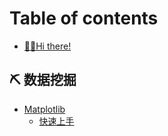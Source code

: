 # Table of contents

* [🙌🏻Hi there!](README.md)

## ⛏ 数据挖掘 <a href="#data-mining" id="data-mining"></a>

* [Matplotlib](data-mining/matplotlib/README.md)
  * [快速上手](data-mining/matplotlib/kuai-su-shang-shou.md)
